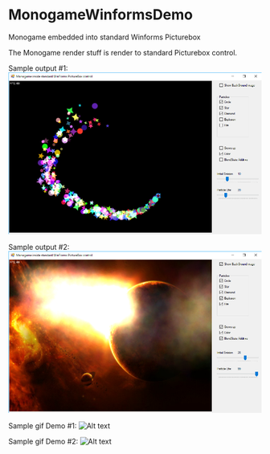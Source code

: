# MonogameWinformsDemo
Monogame embedded into standard Winforms Picturebox

The Monogame render stuff is render to standard Picturebox control.

Sample output #1:
![Alt text](https://github.com/kernelENREK/MonogameWinformsDemo/blob/master/shoot1.png "Sample output")

Sample output #2:
![Alt text](https://github.com/kernelENREK/MonogameWinformsDemo/blob/master/shoot4.png "Sample output")

Sample gif Demo #1:
![Alt text](https://github.com/kernelENREK/MonogameWinformsDemo/blob/master/sample1.gif "Sample demo")

Sample gif Demo #2:
![Alt text](https://github.com/kernelENREK/MonogameWinformsDemo/blob/master/sample2.gif "Sample demo")

